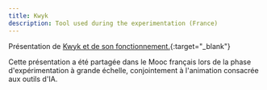 ```yaml
---
title: Kwyk
description: Tool used during the experimentation (France)
---
```

Présentation de [Kwyk et de son fonctionnement.](./Documents/AI4T-LSEP-Fiche-Kwyk-in-Mooc.fr.pdf){:target="_blank"}

Cette présentation a été partagée dans le Mooc français lors de la phase d'expérimentation à grande échelle, conjointement à l'animation consacrée aux outils d'IA.
